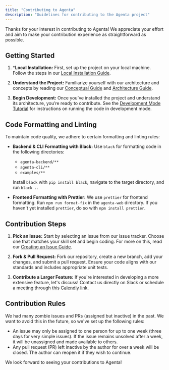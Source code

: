 ```yaml
---
title: "Contributing to Agenta"
description: "Guidelines for contributing to the Agenta project"
---
```


Thanks for your interest in contributing to Agenta! We appreciate your effort and aim to make your contribution experience as straightforward as possible.

## Getting Started

1. ***Local Installation:** First, set up the project on your local machine. Follow the steps in our [Local Installation Guide](https://docs.agenta.ai/self-host/host-locally).

2. **Understand the Project:** Familiarize yourself with our architecture and concepts by reading our [Conceptual Guide](https://docs.agenta.ai/guides/how_does_agenta_work) and [Architecture Guide](https://docs.agenta.ai/guides/how_does_agenta_work#agenta-architecture).

3. **Begin Development:** Once you’ve installed the project and understand its architecture, you’re ready to contribute. See the [Development Mode Tutorial](https://docs.agenta.ai/misc/contributing/development-mode) for instructions on running the code in development mode.

## Code Formatting and Linting

To maintain code quality, we adhere to certain formatting and linting rules:

- **Backend & CLI Formatting with Black:** Use `black` for formatting code in the following directories:
    - `agenta-backend/**`
    - `agenta-cli/**`
    - `examples/**`

  Install `black` with `pip install black`, navigate to the target directory, and run `black .`.

- **Frontend Formatting with Prettier:** We use `prettier` for frontend formatting. Run `npm run format-fix` in the `agenta-web` directory. If you haven't yet installed `prettier`, do so with `npm install prettier`.

## Contribution Steps

1. **Pick an Issue:** Start by selecting an issue from our issue tracker. Choose one that matches your skill set and begin coding. For more on this, read our [Creating an Issue Guide](file-issue).

2. **Fork & Pull Request:** Fork our repository, create a new branch, add your changes, and submit a pull request. Ensure your code aligns with our standards and includes appropriate unit tests.

3. **Contribute a Larger Feature:** If you're interested in developing a more extensive feature, let's discuss! Contact us directly on Slack or schedule a meeting through this [Calendly link](https://usemotion.com/meet/mahmoud-mabrouk-r0qp/collaborate?d=30).

## Contribution Rules

We had many zombie issues and PRs (assigned but inactive) in the past. We want to avoid this in the future, so we've set up the following rules:
- An issue may only be assigned to one person for up to one week (three days for very simple issues). If the issue remains unsolved after a week, it will be unassigned and made available to others.
- Any pull request (PR) left inactive by the author for over a week will be closed. The author can reopen it if they wish to continue.

We look forward to seeing your contributions to Agenta!
